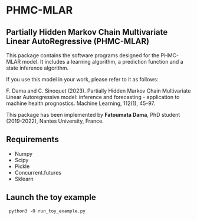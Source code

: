 # PHMC-MLAR

## Partially Hidden Markov Chain Multivariate Linear AutoRegressive (PHMC-MLAR)
This package contains the software programs designed for the PHMC-MLAR model. 
It includes a learning algorithm, a prediction function and a state inference algorithm.

If you use this model in your work, please refer to it as follows:

F. Dama and C. Sinoquet (2023). Partially Hidden Markov Chain Multivariate Linear Autoregressive model: inference
and forecasting - application to machine health prognostics. Machine Learning, 112(1), 45-97.

This package has been implemented by **Fatoumata Dama**, PhD student (2019-2022), Nantes University, France.

## Requirements
 * Numpy
 * Scipy
 * Pickle
 * Concurrent.futures
 * Sklearn

## Launch the toy example

```{python}
 python3 -O run_toy_example.py
```
